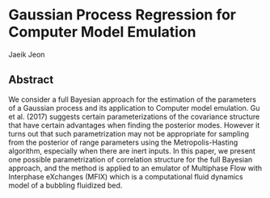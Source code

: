 # Gaussian Process Regression for Computer Model Emulation
Jaeik Jeon
## Abstract

We consider a full Bayesian approach for the estimation of the parameters of a
Gaussian process and its application to Computer model emulation. Gu et al. (2017)
suggests certain parameterizations of the covariance structure that have certain advantages when finding the posterior modes. However it turns out that such parametrization
may not be appropriate for sampling from the posterior of range parameters using the
Metropolis-Hasting algorithm, especially when there are inert inputs. In this paper,
we present one possible parametrization of correlation structure for the full Bayesian
approach, and the method is applied to an emulator of Multiphase Flow with Interphase eXchanges (MFIX) which is a computational fluid dynamics model of a bubbling
fluidized bed.
